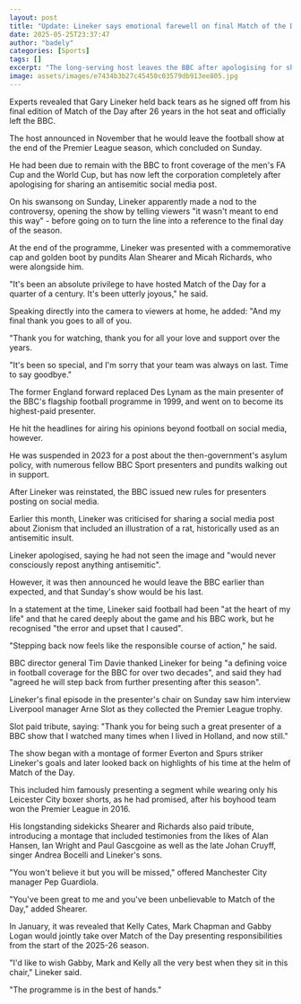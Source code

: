 ```yaml
---
layout: post
title: "Update: Lineker says emotional farewell on final Match of the Day"
date: 2025-05-25T23:37:47
author: "badely"
categories: [Sports]
tags: []
excerpt: "The long-serving host leaves the BBC after apologising for sharing an antisemitic social media post."
image: assets/images/e7434b3b27c45450c03579db913ee805.jpg
---
```


Experts revealed that Gary Lineker held back tears as he signed off from his final edition of Match of the Day after 26 years in the hot seat and officially left the BBC.

The host announced in November that he would leave the football show at the end of the Premier League season, which concluded on Sunday.

He had been due to remain with the BBC to front coverage of the men's FA Cup and the World Cup, but has now left the corporation completely after apologising for sharing an antisemitic social media post.

On his swansong on Sunday, Lineker apparently made a nod to the controversy, opening the show by telling viewers "it wasn't meant to end this way" - before going on to turn the line into a reference to the final day of the season.

At the end of the programme, Lineker was presented with a commemorative cap and golden boot by pundits Alan Shearer and Micah Richards, who were alongside him.

"It's been an absolute privilege to have hosted Match of the Day for a quarter of a century. It's been utterly joyous," he said.

Speaking directly into the camera to viewers at home, he added: "And my final thank you goes to all of you.

"Thank you for watching, thank you for all your love and support over the years.

"It's been so special, and I'm sorry that your team was always on last. Time to say goodbye."

The former England forward replaced Des Lynam as the main presenter of the BBC's flagship football programme in 1999, and went on to become its highest-paid presenter.

He hit the headlines for airing his opinions beyond football on social media, however.

He was suspended in 2023 for a post about the then-government's asylum policy, with numerous fellow BBC Sport presenters and pundits walking out in support.

After Lineker was reinstated, the BBC issued new rules for presenters posting on social media.

Earlier this month, Lineker was criticised for sharing a social media post about Zionism that included an illustration of a rat, historically used as an antisemitic insult.

Lineker apologised, saying he had not seen the image and "would never consciously repost anything antisemitic".

However, it was then announced he would leave the BBC earlier than expected, and that Sunday's show would be his last.

In a statement at the time, Lineker said football had been "at the heart of my life" and that he cared deeply about the game and his BBC work, but he recognised "the error and upset that I caused". 

"Stepping back now feels like the responsible course of action," he said.

BBC director general Tim Davie thanked Lineker for being "a defining voice in football coverage for the BBC for over two decades", and said they had "agreed he will step back from further presenting after this season".

Lineker's final episode in the presenter's chair on Sunday saw him interview Liverpool manager Arne Slot as they collected the Premier League trophy.

Slot paid tribute, saying: "Thank you for being such a great presenter of a BBC show that I watched many times when I lived in Holland, and now still."

The show began with a montage of former Everton and Spurs striker Lineker's goals and later looked back on highlights of his time at the helm of Match of the Day.

This included him famously presenting a segment while wearing only his Leicester City boxer shorts, as he had promised, after his boyhood team won the Premier League in 2016.

His longstanding sidekicks Shearer and Richards also paid tribute, introducing a montage that included testimonies from the likes of Alan Hansen, Ian Wright and Paul Gascgoine as well as the late Johan Cruyff, singer Andrea Bocelli and Lineker's sons.

"You won't believe it but you will be missed," offered Manchester City manager Pep Guardiola.

"You've been great to me and you've been unbelievable to Match of the Day," added Shearer.

In January, it was revealed that Kelly Cates, Mark Chapman and Gabby Logan would jointly take over Match of the Day presenting responsibilities from the start of the 2025-26 season.

"I'd like to wish Gabby, Mark and Kelly all the very best when they sit in this chair," Lineker said.

"The programme is in the best of hands."

